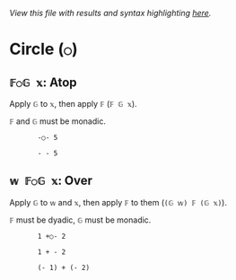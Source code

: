 *View this file with results and syntax highlighting [here](https://mlochbaum.github.io/BQN/help/over.html).*

# Circle (`○`)

## `𝔽○𝔾 𝕩`: Atop

Apply `𝔾` to `𝕩`, then apply `𝔽` (`𝔽 𝔾 𝕩`).

`𝔽` and `𝔾` must be monadic.

           -○- 5

           - - 5



## `𝕨 𝔽○𝔾 𝕩`: Over

Apply `𝔾` to `𝕨` and `𝕩`, then apply `𝔽` to them (`(𝔾 𝕨) 𝔽 (𝔾 𝕩)`).

`𝔽` must be dyadic, `𝔾` must be monadic.

           1 +○- 2

           1 + - 2

           (- 1) + (- 2)
